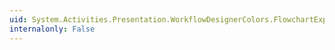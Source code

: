 ```yaml
---
uid: System.Activities.Presentation.WorkflowDesignerColors.FlowchartExpressionButtonMouseOverBrush
internalonly: False
---
```

